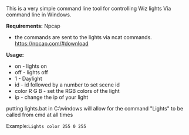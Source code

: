 This is a very simple command line tool for controlling Wiz lights Via command line in Windows.

<b>Requirements:</b> Npcap <br>
  - the commands are sent to the lights via ncat commands. https://npcap.com/#download

<b>Usage:</b>

 - on - lights on
 - off - lights off
 - 1 - Daylight
 - id - id followed by a number to set scene id 
 - color R G B - set the RGB colors of the light
 - ip - change the ip of your light

putting lights.bat in C:\windows will allow for the command "Lights" to be called from cmd at all times

Example:<code>Lights color 255 0 255</code>
